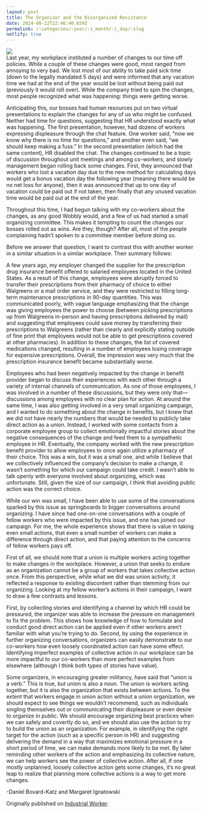 ```yaml
---
layout: post
title: The Organizer and the Disorganized Resistance
date: 2024-08-22T22:46:40.659Z
permalink: /:categories/:year/:i_month/:i_day/:slug
netlify: true
---
```

<img src="https://industrialworker.org/wp-content/uploads/2024/08/DisorganizedResistancephoto.jpg"><br>
Last year, my workplace instituted a number of changes to our time off policies. While a couple of these changes were good, most ranged from annoying to very bad. We lost most of our ability to take paid sick time (down to the legally mandated 5 days) and were informed that any vacation time we had at the end of the year would be lost without being paid out (previously it would roll over). While the company tried to spin the changes, most people recognized what was happening: things were getting worse.

Anticipating this, our bosses had human resources put on two virtual presentations to explain the changes for any of us who might be confused. Neither had time for questions, suggesting that HR understood exactly what was happening. The first presentation, however, had dozens of workers expressing displeasure through the chat feature. One worker said, “now we know why there is no time for questions,” and another even said, “we should keep making a fuss.” In the second presentation (which had the same content), HR disabled the chat. The changes continued to be a topic of discussion throughout unit meetings and among co-workers, and slowly management began rolling back some changes. First, they announced that workers who lost a vacation day due to the new method for calculating days would get a bonus vacation day the following year (meaning there would be no net loss for anyone), then it was announced that up to one day of vacation could be paid out if not taken, then finally that any unused vacation time would be paid out at the end of the year.

Throughout this time, I had begun talking with my co-workers about the changes, as any good Wobbly would, and a few of us had started a small organizing committee. This makes it tempting to count the changes our bosses rolled out as wins. Are they, though? After all, most of the people complaining hadn’t spoken to a committee member before doing so.

Before we answer that question, I want to contrast this with another worker in a similar situation in a similar workplace. Their summary follows:

A few years ago, my employer changed the supplier for the prescription drug insurance benefit offered to salaried employees located in the United States. As a result of this change, employees were abruptly forced to transfer their prescriptions from their pharmacy of choice to either Walgreens or a mail order service, and they were restricted to filling long-term maintenance prescriptions in 90-day quantities. This was communicated poorly, with vague language emphasizing that the change was giving employees the power to choose (between picking prescriptions up from Walgreens in-person and having prescriptions delivered by mail) and suggesting that employees could save money by transferring their prescriptions to Walgreens (rather than clearly and explicitly stating outside of fine print that employees would not be able to get prescriptions covered at other pharmacies). In addition to these changes, the list of covered medications changed, resulting in a number of employees losing coverage for expensive prescriptions. Overall, the impression was very much that the prescription insurance benefit became substantially worse.

Employees who had been negatively impacted by the change in benefit provider began to discuss their experiences with each other through a variety of internal channels of communication. As one of those employees, I was involved in a number of these discussions, but they were only that—discussions among employees with no clear plan for action. At around the same time, I was also getting involved in a very small organizing campaign, and I wanted to do something about the change in benefits, but I knew that we did not have nearly the numbers that would be needed to publicly take direct action as a union. Instead, I worked with some contacts from a corporate employee group to collect emotionally impactful stories about the negative consequences of the change and feed them to a sympathetic employee in HR. Eventually, the company worked with the new prescription benefit provider to allow employees to once again utilize a pharmacy of their choice. This was a win, but it was a small one, and while I believe that we collectively influenced the company’s decision to make a change, it wasn’t something for which our campaign could take credit. I wasn’t able to talk openly with everyone involved about organizing, which was unfortunate. Still, given the size of our campaign, I think that avoiding public action was the correct choice.

While our win was small, I have been able to use some of the conversations sparked by this issue as springboards to bigger conversations around organizing. I have since had one-on-one conversations with a couple of fellow workers who were impacted by this issue, and one has joined our campaign. For me, the whole experience shows that there is value in taking even small actions, that even a small number of workers can make a difference through direct action, and that paying attention to the concerns of fellow workers pays off.

First of all, we should note that a union is multiple workers acting together to make changes in the workplace. However, a union that seeks to endure as an organization cannot be a group of workers that takes collective action once. From this perspective, while what we did was union activity, it reflected a response to existing discontent rather than stemming from our organizing. Looking at my fellow worker’s actions in their campaign, I want to draw a few contrasts and lessons.

First, by collecting stories and identifying a channel by which HR could be pressured, the organizer was able to increase the pressure on management to fix the problem. This shows how knowledge of how to formulate and conduct good direct action can be applied even if other workers aren’t familiar with what you’re trying to do. Second, by using the experience in further organizing conversations, organizers can easily demonstrate to our co-workers how even loosely coordinated action can have some effect. Identifying imperfect examples of collective action in our workplace can be more impactful to our co-workers than more perfect examples from elsewhere (although I think both types of stories have value).

Some organizers, in encouraging greater militancy, have said that “union is a verb.” This is true, but union is also a noun. The union is workers acting together, but it is also the organization that exists between actions. To the extent that workers engage in union action without a union organization, we should expect to see things we wouldn’t recommend, such as individuals singling themselves out or communicating their displeasure or even desire to organize in public. We should encourage organizing best practices when we can safely and covertly do so, and we should also use the action to try to build the union as an organization. For example, in identifying the right target for the action (such as a specific person in HR) and suggesting delivering the demand in a way that maximizes emotional pressure in a short period of time, we can make demands more likely to be met. By later reminding other workers of the action and emphasizing its collective nature, we can help workers see the power of collective action. After all, if one mostly unplanned, loosely collective action gets some changes, it’s no great leap to realize that planning more collective actions is a way to get more changes.

-Daniel Bovard-Katz and Margaret Ignatowski

Originally published on <a href="https://industrialworker.org/the-organizer-and-the-disorganized-resistance/">Industrial Worker</a>.
